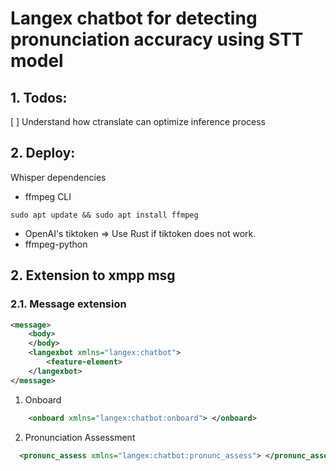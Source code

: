 # Langex chatbot for detecting pronunciation accuracy using STT model

## 1. Todos:
[ ] Understand how ctranslate can optimize inference process

## 2. Deploy:
Whisper dependencies
+ ffmpeg CLI
```console
sudo apt update && sudo apt install ffmpeg
```

+ OpenAI's tiktoken => Use Rust if tiktoken does not work.
+ ffmpeg-python 

## 2. Extension to xmpp msg
### 2.1. Message extension
```xml
<message>
	<body>
	</body>
	<langexbot xmlns="langex:chatbot">
		<feature-element>
	</langexbot>
</message>
```

1. Onboard
```xml
	<onboard xmlns="langex:chatbot:onboard"> </onboard>
```

2. Pronunciation Assessment
```xml
  <pronunc_assess xmlns="langex:chatbot:pronunc_assess"> </pronunc_assess>
```